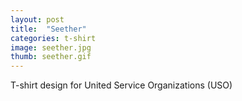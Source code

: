```yaml
---
layout: post
title:  "Seether"
categories: t-shirt
image: seether.jpg
thumb: seether.gif
---
```


T-shirt design for United Service Organizations (USO)
